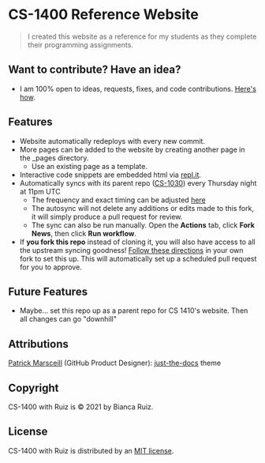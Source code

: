 # CS-1400 Reference Website
> I created this website as a reference for my students as they complete their programming assignments.
> 
## Want to contribute? Have an idea?
- I am 100% open to ideas, requests, fixes, and code contributions. [Here's how](https://github.com/CS-1400/CS-1400.github.io/blob/main/CONTRIBUTING.md). 

## Features
- Website automatically redeploys with every new commit.
- More pages can be added to the website by creating another page in the _pages directory.
  - Use an existing page as a template.
- Interactive code snippets are embedded html via [repl.it](https://repl.it/~). 
- Automatically syncs with its parent repo ([CS-1030](https://github.com/CS-1030/CS-1030.github.io)) every Thursday night at 11pm UTC
  - The frequency and exact timing can be adjusted [here](https://github.com/CS-1400/CS-1400.github.io/blob/e3801251b0c36a5188c5e4eec6d3db3e329eef69/.github/workflows/fork-news.yml#L6)
  - The autosync will not delete any additions or edits made to this fork, it will simply produce a pull request for review.
  - The sync can also be run manually. Open the **Actions** tab, click **Fork News**, then click **Run workflow**.
- If **you fork this repo** instead of cloning it, you will also have access to all the upstream syncing goodness! [Follow these directions](https://github.com/marketplace/actions/fork-news) in your own fork to set this up. This will automatically set up a scheduled pull request for you to approve.

## Future Features
- Maybe... set this repo up as a parent repo for CS 1410's website. Then all changes can go "downhill"

## Attributions
[Patrick Marsceill](https://github.com/pmarsceill) (GitHub Product Designer): [just-the-docs](https://github.com/pmarsceill/just-the-docs) theme 

## Copyright
CS-1400 with Ruiz is © 2021 by Bianca Ruiz.

## License
CS-1400 with Ruiz is distributed by an [MIT license]().
